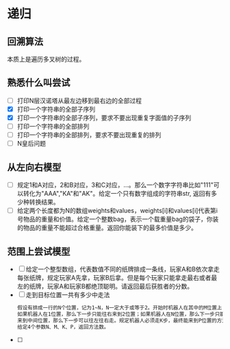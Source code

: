 # 递归

## 回溯算法
本质上是遍历多叉树的过程。

## 熟悉什么叫尝试

- [ ] 打印N层汉诺塔从最左边移到最右边的全部过程
- [x] 打印一个字符串的全部子序列
- [x] 打印一个字符串的全部子序列，要求不要出现重复字面值的子序列
- [ ] 打印一个字符串的全部排列
- [ ] 打印一个字符串的全部排列，要求不要出现重复的排列
- [ ] N皇后问题

## 从左向右模型

- [ ] 规定1和A对应，2和B对应，3和C对应，...。那么一个数字字符串比如"111"可以转化为"AAA","KA"和"AK"。给定一个只有数字组成的字符串str, 返回有多少种转换结果。
- [ ] 给定两个长度都为N的数组weights和values，weights[i]和values[i]代表第i号物品的重量和价值。给定一个整数bag，表示一个载重量bag的袋子，你装的物品的重量不能超过合格重量。返回你能装下的最多价值是多少。

## 范围上尝试模型

- [ ] 给定一个整型数组，代表数值不同的纸牌排成一条线，玩家A和B依次拿走每张纸牌，规定玩家A先拿，玩家B后拿。但是每个玩家只能拿走最右或者最左的纸牌，玩家A和玩家B都绝顶聪明。请返回最后获胜者的分数。
- [ ] 走到目标位置一共有多少中走法
    ```markdown
    假设有排成一行的N个位置，记为1~N，N一定大于或等于2。开始时机器人在其中的M位置上（1 <= M <= N)。
    如果机器人在1位置，那么下一步只能往右来到2位置；如果机器人在N位置，那么下一步只能往左来到N-1位置；如果机器人
    来到中间位置，那么下一步可以往左往右走。规定机器人必须走K步，最终能来到P位置的方法有多少种（P也是1到N中的一个数）。
    给定4个参数N、M、K、P，返回方法数。
    ```
- [ ]